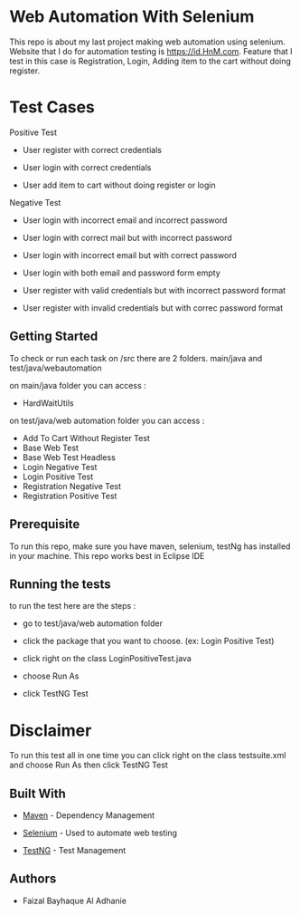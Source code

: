 # Web Automation With Selenium

This repo is about my last project making web automation using selenium. Website that I do for automation testing is https://id.HnM.com. Feature that I test in this case is Registration, Login, Adding item to the cart without doing register. 

# Test Cases

Positive Test

* User register with correct credentials

* User login with correct credentials

* User add item to cart without doing register or login

Negative Test

* User login with incorrect email and incorrect password

* User login with correct mail but with incorrect password

* User login with incorrect email but with correct password

* User login with both email and password form empty

* User register with valid credentials but with incorrect password format

* User register with invalid credentials but with correc password format

## Getting Started

To check or run each task on /src there are 2 folders. main/java and test/java/webautomation

on main/java folder you can access :

* HardWaitUtils

on test/java/web automation folder you can access :

* Add To Cart Without Register Test
* Base Web Test
* Base Web Test Headless
* Login Negative Test
* Login Positive Test
* Registration Negative Test
* Registration Positive Test

## Prerequisite

To run this repo, make sure you have maven, selenium, testNg has installed in your machine. This repo works best in Eclipse IDE

## Running the tests
to run the test here are the steps :

* go to test/java/web automation folder

* click the package that you want to choose. (ex: Login Positive Test)

* click right on the class LoginPositiveTest.java

* choose Run As

* click TestNG Test

# Disclaimer

To run this test all in one time you can click right on the class testsuite.xml and choose Run As then click TestNG Test

## Built With
* [Maven](https://maven.apache.org/) - Dependency Management

* [Selenium](https://www.selenium.dev/) - Used to automate web testing

* [TestNG](https://testng.org/) - Test Management

## Authors

* Faizal Bayhaque Al Adhanie


